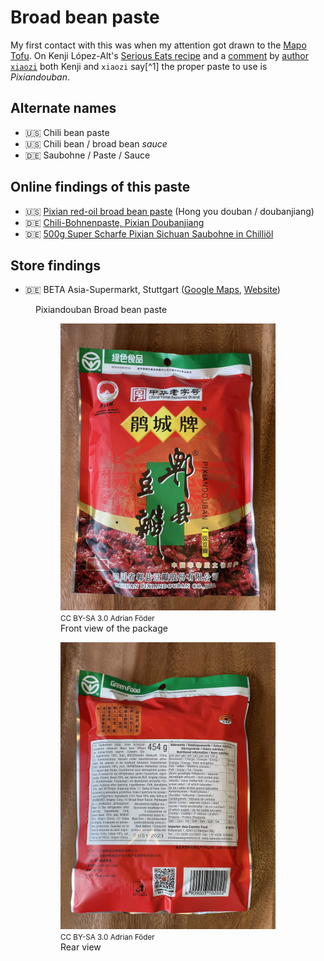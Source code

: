 # Broad bean paste

My first contact with this was when my attention got drawn to the [Mapo Tofu](../recipes/mapo-tofu.md). On Kenji López-Alt's [Serious Eats recipe](https://www.seriouseats.com/real-deal-mapo-dofu-tofu-chinese-sichuan-recipe) and a [comment](https://www.seriouseats.com/real-deal-mapo-dofu-tofu-chinese-sichuan-recipe#comment-5523380302) by [author `xiaozi`](https://disqus.com/by/xiaozi/) both Kenji and `xiaozi` say[^1] the proper paste to use is _Pixiandouban_.

## Alternate names

* 🇺🇸 Chili bean paste
* 🇺🇸 Chili bean / broad bean _sauce_
* 🇩🇪 Saubohne / Paste / Sauce

## Online findings of this paste

* 🇺🇸 <span itemprop="ingredient">[Pixian red-oil broad bean paste](https://themalamarket.com/collections/all/products/red-oil-pixian-chili-bean-paste-hong-you-doubanjiang) (Hong you douban / doubanjiang)</span>
* 🇩🇪 [Chili-Bohnenpaste, Pixian Doubanjiang](https://www.insiderasia.de/bohnenpaste-mit-chili-pixian-doubanjiang.html)
* 🇩🇪 [500g Super Scharfe Pixian Sichuan Saubohne in Chilliöl](https://www.ebay.de/itm/255117532580)

## Store findings

* 🇩🇪 BETA Asia-Supermarkt, Stuttgart ([Google Maps](https://goo.gl/maps/UwoeLhQNrwrqREye6), [Website](http://www.beta-asia-supermarkt.de/))

<figure role="group">
  <figcaption>Pixiandouban Broad bean paste</figcaption>

  <figure>
    <img src="photos/pixiandouban-broad-bean-paste-front.webp" alt="Front view of the packaging" />
    <footer><small>CC BY-SA 3.0 Adrian Föder</small></footer>
    <figcaption>Front view of the package</figcaption>
  </figure>

  <figure>
    <img src="photos/pixiandouban-broad-bean-paste-back.webp" alt="Ingredients view of the packaging" />
    <footer><small>CC BY-SA 3.0 Adrian Föder</small></footer>
    <figcaption>Rear view</figcaption>
  </figure>
</figure>
